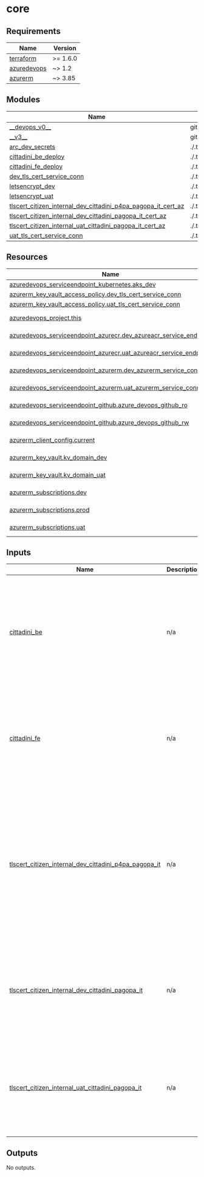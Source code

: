 # core

<!-- BEGINNING OF PRE-COMMIT-TERRAFORM DOCS HOOK -->
## Requirements

| Name | Version |
|------|---------|
| <a name="requirement_terraform"></a> [terraform](#requirement\_terraform) | >= 1.6.0 |
| <a name="requirement_azuredevops"></a> [azuredevops](#requirement\_azuredevops) | ~> 1.2 |
| <a name="requirement_azurerm"></a> [azurerm](#requirement\_azurerm) | ~> 3.85 |

## Modules

| Name | Source | Version |
|------|--------|---------|
| <a name="module___devops_v0__"></a> [\_\_devops\_v0\_\_](#module\_\_\_devops\_v0\_\_) | git::https://github.com/pagopa/azuredevops-tf-modules.git | 7a19400902abf7f58d1af6cb7e34ef83dba5cf68 |
| <a name="module___v3__"></a> [\_\_v3\_\_](#module\_\_\_v3\_\_) | git::https://github.com/pagopa/terraform-azurerm-v3.git | e64f39b63d46e8c05470e30eca873f44a0ab7f1b |
| <a name="module_arc_dev_secrets"></a> [arc\_dev\_secrets](#module\_arc\_dev\_secrets) | ./.terraform/modules/__v3__/key_vault_secrets_query | n/a |
| <a name="module_cittadini_be_deploy"></a> [cittadini\_be\_deploy](#module\_cittadini\_be\_deploy) | ./.terraform/modules/__devops_v0__/azuredevops_build_definition_generic | n/a |
| <a name="module_cittadini_fe_deploy"></a> [cittadini\_fe\_deploy](#module\_cittadini\_fe\_deploy) | ./.terraform/modules/__devops_v0__/azuredevops_build_definition_generic | n/a |
| <a name="module_dev_tls_cert_service_conn"></a> [dev\_tls\_cert\_service\_conn](#module\_dev\_tls\_cert\_service\_conn) | ./.terraform/modules/__devops_v0__/azuredevops_serviceendpoint_federated | n/a |
| <a name="module_letsencrypt_dev"></a> [letsencrypt\_dev](#module\_letsencrypt\_dev) | ./.terraform/modules/__v3__/letsencrypt_credential | n/a |
| <a name="module_letsencrypt_uat"></a> [letsencrypt\_uat](#module\_letsencrypt\_uat) | ./.terraform/modules/__v3__/letsencrypt_credential | n/a |
| <a name="module_tlscert_citizen_internal_dev_cittadini_p4pa_pagopa_it_cert_az"></a> [tlscert\_citizen\_internal\_dev\_cittadini\_p4pa\_pagopa\_it\_cert\_az](#module\_tlscert\_citizen\_internal\_dev\_cittadini\_p4pa\_pagopa\_it\_cert\_az) | ./.terraform/modules/__devops_v0__/azuredevops_build_definition_tls_cert_federated | n/a |
| <a name="module_tlscert_citizen_internal_dev_cittadini_pagopa_it_cert_az"></a> [tlscert\_citizen\_internal\_dev\_cittadini\_pagopa\_it\_cert\_az](#module\_tlscert\_citizen\_internal\_dev\_cittadini\_pagopa\_it\_cert\_az) | ./.terraform/modules/__devops_v0__/azuredevops_build_definition_tls_cert_federated | n/a |
| <a name="module_tlscert_citizen_internal_uat_cittadini_pagopa_it_cert_az"></a> [tlscert\_citizen\_internal\_uat\_cittadini\_pagopa\_it\_cert\_az](#module\_tlscert\_citizen\_internal\_uat\_cittadini\_pagopa\_it\_cert\_az) | ./.terraform/modules/__devops_v0__/azuredevops_build_definition_tls_cert_federated | n/a |
| <a name="module_uat_tls_cert_service_conn"></a> [uat\_tls\_cert\_service\_conn](#module\_uat\_tls\_cert\_service\_conn) | ./.terraform/modules/__devops_v0__/azuredevops_serviceendpoint_federated | n/a |

## Resources

| Name | Type |
|------|------|
| [azuredevops_serviceendpoint_kubernetes.aks_dev](https://registry.terraform.io/providers/microsoft/azuredevops/latest/docs/resources/serviceendpoint_kubernetes) | resource |
| [azurerm_key_vault_access_policy.dev_tls_cert_service_conn](https://registry.terraform.io/providers/hashicorp/azurerm/latest/docs/resources/key_vault_access_policy) | resource |
| [azurerm_key_vault_access_policy.uat_tls_cert_service_conn](https://registry.terraform.io/providers/hashicorp/azurerm/latest/docs/resources/key_vault_access_policy) | resource |
| [azuredevops_project.this](https://registry.terraform.io/providers/microsoft/azuredevops/latest/docs/data-sources/project) | data source |
| [azuredevops_serviceendpoint_azurecr.dev_azureacr_service_endpoint](https://registry.terraform.io/providers/microsoft/azuredevops/latest/docs/data-sources/serviceendpoint_azurecr) | data source |
| [azuredevops_serviceendpoint_azurecr.uat_azureacr_service_endpoint](https://registry.terraform.io/providers/microsoft/azuredevops/latest/docs/data-sources/serviceendpoint_azurecr) | data source |
| [azuredevops_serviceendpoint_azurerm.dev_azurerm_service_conn](https://registry.terraform.io/providers/microsoft/azuredevops/latest/docs/data-sources/serviceendpoint_azurerm) | data source |
| [azuredevops_serviceendpoint_azurerm.uat_azurerm_service_conn](https://registry.terraform.io/providers/microsoft/azuredevops/latest/docs/data-sources/serviceendpoint_azurerm) | data source |
| [azuredevops_serviceendpoint_github.azure_devops_github_ro](https://registry.terraform.io/providers/microsoft/azuredevops/latest/docs/data-sources/serviceendpoint_github) | data source |
| [azuredevops_serviceendpoint_github.azure_devops_github_rw](https://registry.terraform.io/providers/microsoft/azuredevops/latest/docs/data-sources/serviceendpoint_github) | data source |
| [azurerm_client_config.current](https://registry.terraform.io/providers/hashicorp/azurerm/latest/docs/data-sources/client_config) | data source |
| [azurerm_key_vault.kv_domain_dev](https://registry.terraform.io/providers/hashicorp/azurerm/latest/docs/data-sources/key_vault) | data source |
| [azurerm_key_vault.kv_domain_uat](https://registry.terraform.io/providers/hashicorp/azurerm/latest/docs/data-sources/key_vault) | data source |
| [azurerm_subscriptions.dev](https://registry.terraform.io/providers/hashicorp/azurerm/latest/docs/data-sources/subscriptions) | data source |
| [azurerm_subscriptions.prod](https://registry.terraform.io/providers/hashicorp/azurerm/latest/docs/data-sources/subscriptions) | data source |
| [azurerm_subscriptions.uat](https://registry.terraform.io/providers/hashicorp/azurerm/latest/docs/data-sources/subscriptions) | data source |

## Inputs

| Name | Description | Type | Default | Required |
|------|-------------|------|---------|:--------:|
| <a name="input_cittadini_be"></a> [cittadini\_be](#input\_cittadini\_be) | n/a | `map` | <pre>{<br>  "pipeline": {<br>    "enable_code_review": true,<br>    "enable_deploy": true,<br>    "path": "cittadini\\be"<br>  },<br>  "repository": {<br>    "branch_name": "refs/heads/main",<br>    "name": "arc-be",<br>    "organization": "pagopa",<br>    "pipelines_path": ".devops",<br>    "yml_prefix_name": null<br>  }<br>}</pre> | no |
| <a name="input_cittadini_fe"></a> [cittadini\_fe](#input\_cittadini\_fe) | n/a | `map` | <pre>{<br>  "pipeline": {<br>    "path": "cittadini\\fe"<br>  },<br>  "repository": {<br>    "branch_name": "refs/heads/main",<br>    "name": "arc-fe",<br>    "organization": "pagopa",<br>    "pipelines_path": ".devops",<br>    "yml_prefix_name": null<br>  }<br>}</pre> | no |
| <a name="input_tlscert_citizen_internal_dev_cittadini_p4pa_pagopa_it"></a> [tlscert\_citizen\_internal\_dev\_cittadini\_p4pa\_pagopa\_it](#input\_tlscert\_citizen\_internal\_dev\_cittadini\_p4pa\_pagopa\_it) | n/a | `map` | <pre>{<br>  "pipeline": {<br>    "dns_record_name": "citizen.internal",<br>    "dns_zone_name": "dev.cittadini-p4pa.pagopa.it",<br>    "dns_zone_resource_group": "arc-d-itn-core-vnet-rg",<br>    "enable_tls_cert": true,<br>    "path": "TLS-Certificates\\DEV",<br>    "variables": {},<br>    "variables_secret": {}<br>  },<br>  "repository": {<br>    "branch_name": "refs/heads/master",<br>    "name": "le-azure-acme-tiny",<br>    "organization": "pagopa",<br>    "pipelines_path": "."<br>  }<br>}</pre> | no |
| <a name="input_tlscert_citizen_internal_dev_cittadini_pagopa_it"></a> [tlscert\_citizen\_internal\_dev\_cittadini\_pagopa\_it](#input\_tlscert\_citizen\_internal\_dev\_cittadini\_pagopa\_it) | n/a | `map` | <pre>{<br>  "pipeline": {<br>    "dns_record_name": "citizen.internal",<br>    "dns_zone_name": "dev.cittadini.pagopa.it",<br>    "dns_zone_resource_group": "arc-d-itn-core-vnet-rg",<br>    "enable_tls_cert": true,<br>    "path": "TLS-Certificates\\DEV",<br>    "variables": {},<br>    "variables_secret": {}<br>  }<br>}</pre> | no |
| <a name="input_tlscert_citizen_internal_uat_cittadini_pagopa_it"></a> [tlscert\_citizen\_internal\_uat\_cittadini\_pagopa\_it](#input\_tlscert\_citizen\_internal\_uat\_cittadini\_pagopa\_it) | n/a | `map` | <pre>{<br>  "pipeline": {<br>    "dns_record_name": "citizen.internal",<br>    "dns_zone_name": "uat.cittadini.pagopa.it",<br>    "dns_zone_resource_group": "arc-u-itn-core-vnet-rg",<br>    "enable_tls_cert": true,<br>    "path": "TLS-Certificates\\UAT",<br>    "variables": {},<br>    "variables_secret": {}<br>  }<br>}</pre> | no |

## Outputs

No outputs.
<!-- END OF PRE-COMMIT-TERRAFORM DOCS HOOK -->
